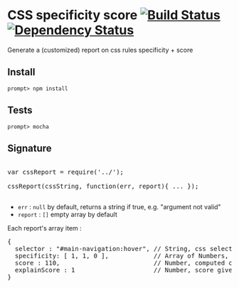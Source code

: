 CSS specificity score [![Build Status](https://travis-ci.org/slyg/css-specificity-score.png?branch=master)](https://travis-ci.org/slyg/css-specificity-score) [![Dependency Status](https://gemnasium.com/slyg/css-specificity-score.png)](https://gemnasium.com/slyg/css-specificity-score)
=====================

Generate a (customized) report on css rules specificity + score

## Install

<code>prompt> npm install</code>

## Tests

<code>prompt> mocha</code>

## Signature

<pre>

var cssReport = require('../');

cssReport(cssString, function(err, report){ ... });

</pre>


* <code>err</code> : <code>null</code> by default, returns a string if true, e.g. "argument not valid"
* <code>report</code> : <code>[]</code> empty array by default

Each report's array item : 

<pre>
{
  selector : "#main-navigation:hover", // String, css selector
  specificity: [ 1, 1, 0 ],            // Array of Numbers, css specificity
  score : 110,                         // Number, computed css specificity
  explainScore : 1                     // Number, score given by css-explain module (see dependencies)
}
</pre>
